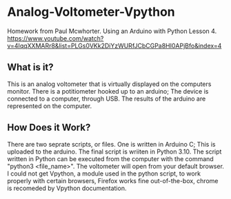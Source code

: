 # Analog-Voltometer-Vpython
Homework from Paul Mcwhorter. Using an Arduino with Python Lesson 4.
https://www.youtube.com/watch?v=4IqqXXMARr8&list=PLGs0VKk2DiYzWURfJCbCGPa8HI0APjBfo&index=4

## What is it?
This is an analog voltometer that is virtually displayed on the computers monitor. There is a potitiometer hooked up to an arduino; The device is connected to a computer, through USB. The results of the arduino are represented on the computer.

## How Does it Work?
There are two seprate scripts, or files. One is written in Arduino C; This is uploaded to the arduino. The final script is wriiten in Python 3.10. The script written in Python can be executed from the computer with the command "python3 <file_name>". The voltometer will open from your default browser. I could not get Vpython, a module used in the python script, to work properly with certain browsers, Firefox works fine out-of-the-box, chrome is recomeded by Vpython documentation.
